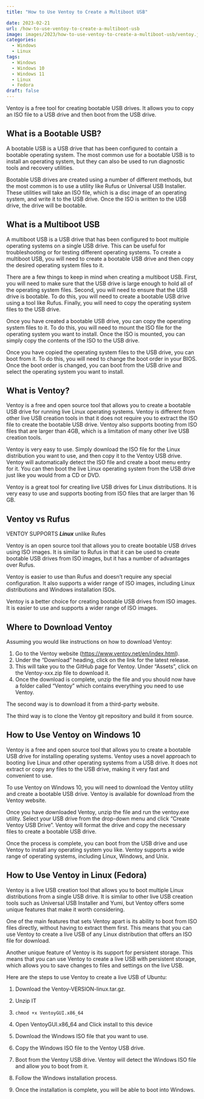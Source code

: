 ```yaml
---
title: "How to Use Ventoy to Create a Multiboot USB"

date: 2023-02-21
url: /how-to-use-ventoy-to-create-a-multiboot-usb
image: images/2023/how-to-use-ventoy-to-create-a-multiboot-usb/ventoy.jpg
categories:
  - Windows
  - Linux
tags:
  - Windows
  - Windows 10
  - Windows 11
  - Linux
  - Fedora
draft: false
---
```

Ventoy is a free tool for creating bootable USB drives. It allows you to copy an ISO file to a USB drive and then boot from the USB drive.

## What is a Bootable USB?
A bootable USB is a USB drive that has been configured to contain a bootable operating system. The most common use for a bootable USB is to install an operating system, but they can also be used to run diagnostic tools and recovery utilities.

Bootable USB drives are created using a number of different methods, but the most common is to use a utility like Rufus or Universal USB Installer. These utilities will take an ISO file, which is a disc image of an operating system, and write it to the USB drive. Once the ISO is written to the USB drive, the drive will be bootable.

## What is a Multiboot USB
A multiboot USB is a USB drive that has been configured to boot multiple operating systems on a single USB drive. This can be useful for troubleshooting or for testing different operating systems. To create a multiboot USB, you will need to create a bootable USB drive and then copy the desired operating system files to it.

There are a few things to keep in mind when creating a multiboot USB. First, you will need to make sure that the USB drive is large enough to hold all of the operating system files. Second, you will need to ensure that the USB drive is bootable. To do this, you will need to create a bootable USB drive using a tool like Rufus. Finally, you will need to copy the operating system files to the USB drive.

Once you have created a bootable USB drive, you can copy the operating system files to it. To do this, you will need to mount the ISO file for the operating system you want to install. Once the ISO is mounted, you can simply copy the contents of the ISO to the USB drive.

Once you have copied the operating system files to the USB drive, you can boot from it. To do this, you will need to change the boot order in your BIOS. Once the boot order is changed, you can boot from the USB drive and select the operating system you want to install.
## What is Ventoy?
Ventoy is a free and open source tool that allows you to create a bootable USB drive for running live Linux operating systems. Ventoy is different from other live USB creation tools in that it does not require you to extract the ISO file to create the bootable USB drive. Ventoy also supports booting from ISO files that are larger than 4GB, which is a limitation of many other live USB creation tools.

Ventoy is very easy to use. Simply download the ISO file for the Linux distribution you want to use, and then copy it to the Ventoy USB drive. Ventoy will automatically detect the ISO file and create a boot menu entry for it. You can then boot the live Linux operating system from the USB drive just like you would from a CD or DVD.

Ventoy is a great tool for creating live USB drives for Linux distributions. It is very easy to use and supports booting from ISO files that are larger than 16 GB.
## Ventoy vs Rufus
VENTOY SUPPORTS ***Linux*** unlike Rufes

Ventoy is an open source tool that allows you to create bootable USB drives using ISO images. It is similar to Rufus in that it can be used to create bootable USB drives from ISO images, but it has a number of advantages over Rufus.

Ventoy is easier to use than Rufus and doesn’t require any special configuration. It also supports a wider range of ISO images, including Linux distributions and Windows installation ISOs.

Ventoy is a better choice for creating bootable USB drives from ISO images. It is easier to use and supports a wider range of ISO images.
## Where to Download Ventoy
Assuming you would like instructions on how to download Ventoy:

1. Go to the Ventoy website (https://www.ventoy.net/en/index.html).
2. Under the “Download” heading, click on the link for the latest release.
3. This will take you to the GitHub page for Ventoy. Under “Assets”, click on the Ventoy-xxx.zip file to download it.
4. Once the download is complete, unzip the file and you should now have a folder called “Ventoy” which contains everything you need to use Ventoy.

The second way is to download it from a third-party website.

The third way is to clone the Ventoy git repository and build it from source.
## How to Use Ventoy on Windows 10
Ventoy is a free and open source tool that allows you to create a bootable USB drive for installing operating systems. Ventoy uses a novel approach to booting live Linux and other operating systems from a USB drive. It does not extract or copy any files to the USB drive, making it very fast and convenient to use.

To use Ventoy on Windows 10, you will need to download the Ventoy utility and create a bootable USB drive. Ventoy is available for download from the Ventoy website.

Once you have downloaded Ventoy, unzip the file and run the ventoy.exe utility. Select your USB drive from the drop-down menu and click “Create Ventoy USB Drive”. Ventoy will format the drive and copy the necessary files to create a bootable USB drive.

Once the process is complete, you can boot from the USB drive and use Ventoy to install any operating system you like. Ventoy supports a wide range of operating systems, including Linux, Windows, and Unix.

## How to Use Ventoy in Linux (Fedora)
Ventoy is a live USB creation tool that allows you to boot multiple Linux distributions from a single USB drive. It is similar to other live USB creation tools such as Universal USB Installer and Yumi, but Ventoy offers some unique features that make it worth considering.

One of the main features that sets Ventoy apart is its ability to boot from ISO files directly, without having to extract them first. This means that you can use Ventoy to create a live USB of any Linux distribution that offers an ISO file for download.

Another unique feature of Ventoy is its support for persistent storage. This means that you can use Ventoy to create a live USB with persistent storage, which allows you to save changes to files and settings on the live USB.

Here are the steps to use Ventoy to create a live USB of Ubuntu:

1. Download the Ventoy-VERSION-linux.tar.gz.

2. Unzip IT

3. `chmod +x VentoyGUI.x86_64`

4. Open VentoyGUI.x86_64 and Click install to this device

5. Download the Windows ISO file that you want to use.

6. Copy the Windows ISO file to the Ventoy USB drive.

7. Boot from the Ventoy USB drive. Ventoy will detect the Windows ISO file and allow you to boot from it.

8. Follow the Windows installation process.

9. Once the installation is complete, you will be able to boot into Windows.